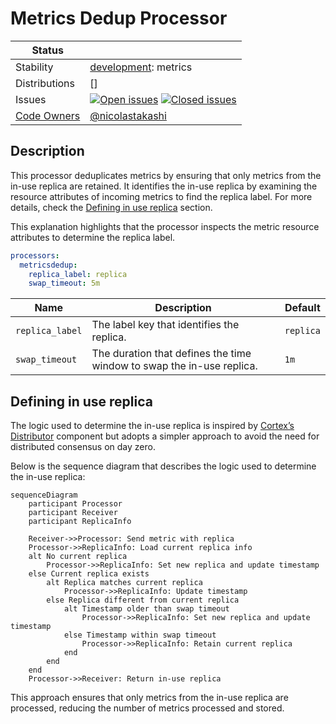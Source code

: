 # Metrics Dedup Processor

<!-- status autogenerated section -->
| Status        |           |
| ------------- |-----------|
| Stability     | [development]: metrics   |
| Distributions | [] |
| Issues        | [![Open issues](https://img.shields.io/github/issues-search/open-telemetry/opentelemetry-collector-contrib?query=is%3Aissue%20is%3Aopen%20label%3Aprocessor%2Fgroupby%20&label=open&color=orange&logo=opentelemetry)](https://github.com/open-telemetry/opentelemetry-collector-contrib/issues?q=is%3Aopen+is%3Aissue+label%3Aprocessor%2Fgroupby) [![Closed issues](https://img.shields.io/github/issues-search/open-telemetry/opentelemetry-collector-contrib?query=is%3Aissue%20is%3Aclosed%20label%3Aprocessor%2Fgroupby%20&label=closed&color=blue&logo=opentelemetry)](https://github.com/open-telemetry/opentelemetry-collector-contrib/issues?q=is%3Aclosed+is%3Aissue+label%3Aprocessor%2Fgroupby) |
| [Code Owners](https://github.com/open-telemetry/opentelemetry-collector-contrib/blob/main/CONTRIBUTING.md#becoming-a-code-owner)    | [@nicolastakashi](https://www.github.com/nicolastakashi) |

[development]: https://github.com/open-telemetry/opentelemetry-collector#development
<!-- end autogenerated section -->

## Description

This processor deduplicates metrics by ensuring that only metrics from the in-use replica are retained. It identifies the in-use replica by examining the resource attributes of incoming metrics to find the replica label. For more details, check the [Defining in use replica](#defining-in-use-replica) section.

This explanation highlights that the processor inspects the metric resource attributes to determine the replica label.

```yaml
processors:
  metricsdedup:
    replica_label: replica
    swap_timeout: 5m
```

| Name | Description | Default |
|------|-------------|---------|
| `replica_label` | The label key that identifies the replica. | `replica` |
| `swap_timeout` | The duration that defines the time window to swap the in-use replica. | `1m` |

## Defining in use replica

The logic used to determine the in-use replica is inspired by [Cortex’s Distributor](https://github.com/cortexproject/cortex/blob/master/docs/architecture.md#distributor) component but adopts a simpler approach to avoid the need for distributed consensus on day zero.

Below is the sequence diagram that describes the logic used to determine the in-use replica:

```mermaid
sequenceDiagram
    participant Processor
    participant Receiver
    participant ReplicaInfo

    Receiver->>Processor: Send metric with replica
    Processor->>ReplicaInfo: Load current replica info
    alt No current replica
        Processor->>ReplicaInfo: Set new replica and update timestamp
    else Current replica exists
        alt Replica matches current replica
            Processor->>ReplicaInfo: Update timestamp
        else Replica different from current replica
            alt Timestamp older than swap timeout
                Processor->>ReplicaInfo: Set new replica and update timestamp
            else Timestamp within swap timeout
                Processor->>ReplicaInfo: Retain current replica
            end
        end
    end
    Processor->>Receiver: Return in-use replica
```

This approach ensures that only metrics from the in-use replica are processed, reducing the number of metrics processed and stored.